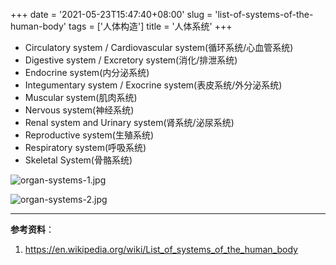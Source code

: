 +++
date = '2021-05-23T15:47:40+08:00'
slug = 'list-of-systems-of-the-human-body'
tags = ['人体构造']
title = '人体系统'
+++

- Circulatory system / Cardiovascular system(循环系统/心血管系统)
- Digestive system / Excretory system(消化/排泄系统)
- Endocrine system(内分泌系统)
- Integumentary system / Exocrine system(表皮系统/外分泌系统)
- Muscular system(肌肉系统)
- Nervous system(神经系统)
- Renal system and Urinary system(肾系统/泌尿系统)
- Reproductive system(生殖系统)
- Respiratory system(呼吸系统)
- Skeletal System(骨骼系统)

![organ-systems-1.jpg](https://cdn.jsdelivr.net/gh/tianheg/static@main/img/organ-systems-1.jpg)

![organ-systems-2.jpg](https://cdn.jsdelivr.net/gh/tianheg/static@main/img/organ-systems-2.jpg)

---

**参考资料**：

1. <https://en.wikipedia.org/wiki/List_of_systems_of_the_human_body>
